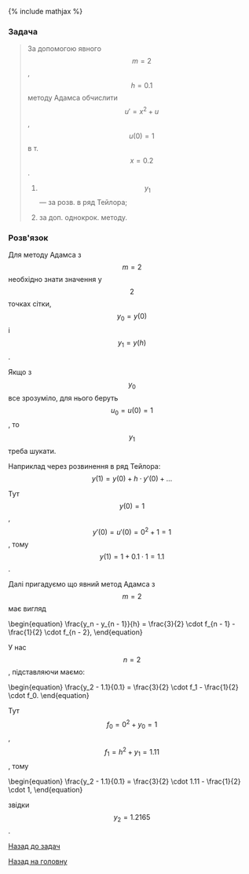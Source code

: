 {% include mathjax %}

### Задача

> За допомогою явного $$m = 2$$, $$h = 0.1$$ методу Адамса обчислити $$u' = x^2 + u$$, $$u(0) = 1$$ в т. $$x = 0.2$$.
>
> 1. $$y_1$$ &mdash; за розв. в ряд Тейлора;
>
> 2. за доп. однокрок. методу.

### Розв'язок

Для методу Адамса з $$m = 2$$ необхідно знати значення у $$2$$ точках сітки, $$y_0 = y(0)$$ і $$y_1 = y(h)$$. 

Якщо з $$y_0$$ все зрозуміло, для нього беруть $$u_0 = u(0) = 1$$, то $$y_1$$ треба шукати.

Наприклад через розвинення в ряд Тейлора: $$y(1) = y(0) + h \cdot y'(0) + \ldots$$

Тут $$y(0) = 1$$, $$y'(0) = u'(0) = 0^2 + 1 = 1$$, тому $$y(1) = 1 + 0.1 \cdot 1 = 1.1$$.

Далі пригадуємо що явний метод Адамса з $$m = 2$$ має вигляд 

\begin{equation}
	\frac{y_n - y_{n - 1}}{h} = \frac{3}{2} \cdot f_{n - 1} - \frac{1}{2} \cdot f_{n - 2},
\end{equation}

У нас $$n = 2$$, підставляючи маємо:

\begin{equation}
	\frac{y_2 - 1.1}{0.1} = \frac{3}{2} \cdot f_1 - \frac{1}{2} \cdot f_0.
\end{equation}

Тут $$f_0 = 0^2 + y_0 = 1$$, $$f_1 = h^2 + y_1 = 1.11$$, тому

\begin{equation}
	\frac{y_2 - 1.1}{0.1} = \frac{3}{2} \cdot 1.11 - \frac{1}{2} \cdot 1,
\end{equation}

звідки $$y_2 = 1.2165$$.

[Назад до задач](README.md)

[Назад на головну](../README.md)
